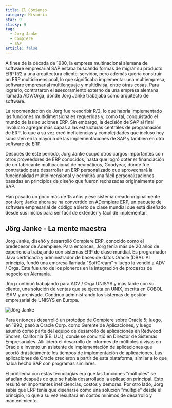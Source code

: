 ```yaml
---
title: El Comienzo
category: Historia
star: 9
sticky: 9
tag:
  - Jorg Janke
  - Compiere
  - SAP
article: false
---
```


A fines de la década de 1980, la empresa multinacional alemana de software empresarial SAP estaba buscando formas de migrar su producto ERP R/2 a una arquitectura cliente-servidor, pero además quería construir un ERP multidimensional, lo que significaba implementar una multiempresa, software empresarial multilenguaje y multidivisa, entre otras cosas. Para lograrlo, contrataron el asesoramiento externo de una empresa alemana llamada ADV/Orga, donde Jorg Janke trabajaba como arquitecto de software.

La recomendación de Jorg fue reescribir R/2, lo que habría implementado las funciones multidimensionales requeridas y, como tal, conquistado el mundo de las soluciones ERP. Sin embargo, la decisión de SAP al final involucró agregar más capas a las estructuras centrales de programación de ERP, lo que a su vez creó ineficiencias y complejidades que incluso hoy subsisten en la mayoría de las implementaciones de SAP y también en otro software de ERP.

Después de este período, Jorg Janke ocupó otros cargos importantes con otros proveedores de ERP conocidos, hasta que logró obtener financiación de un fabricante multinacional de neumáticos, Goodyear, donde fue contratado para desarrollar un ERP personalizado que aprovechará la funcionalidad multidimensional y permitirá una fácil personalizaciones basadas en principios de diseño que fueron rechazadas originalmente por SAP.

Han pasado un poco más de 15 años y ese sistema creado originalmente por Jorg Janke ahora se ha convertido en ADempiere ERP, un paquete de software empresarial de código abierto de clase mundial que está diseñado desde sus inicios para ser fácil de extender y fácil de implementar.

## Jörg Janke - La mente maestra

Jorg Janke, diseñó y desarrolló Compiere ERP, conocido como el predecesor de Adempiere. Para entonces, Jörg tenía más de 20 años de experiencia trabajando con sistemas ERP de clase mundial. Es programador Java certificado y administrador de bases de datos Oracle (DBA). Al principio, fundó una empresa llamada "SoftCream" y luego la vendió a ADV / Orga. Este fue uno de los pioneros en la integración de procesos de negocio en Alemania.

Jörg continuó trabajando para ADV / Orga UNISYS y más tarde con su cliente, una solución de ventas que se ejecuta en UNIX, escrita en COBOL ISAM y archivada. Continuó administrando los sistemas de gestión empresarial de UNISYS en Europa.

![Jörg Janke](/assets/img/about/jj.jpg)

Para entonces desarrolló un prototipo de Compiere sobre Oracle 5; luego, en 1992, pasó a Oracle Corp. como Gerente de Aplicaciones, y luego asumió como parte del equipo de desarrollo de aplicaciones en Redwood Shores, California (EE. UU.), donde se convirtió en Director de Sistemas Empresariales. Allí lideró el desarrollo de informes de múltiples divisas en Oracle e inventó un asistente de implementación de aplicaciones que acortó drásticamente los tiempos de implementación de aplicaciones. Las aplicaciones de Oracle crecieron a partir de esta plataforma, similar a lo que había hecho SAP con programas similares.

El problema con estas tecnologías era que las funciones "múltiples" se añadían después de que se había desarrollado la aplicación principal. Esto resultó en importantes ineficiencias, costos y demoras. Por otro lado, Jorg sabía que ERP tenía que diseñarse como una solución "múltiple" desde el principio, lo que a su vez resultará en costos mínimos de desarrollo y mantenimiento.
